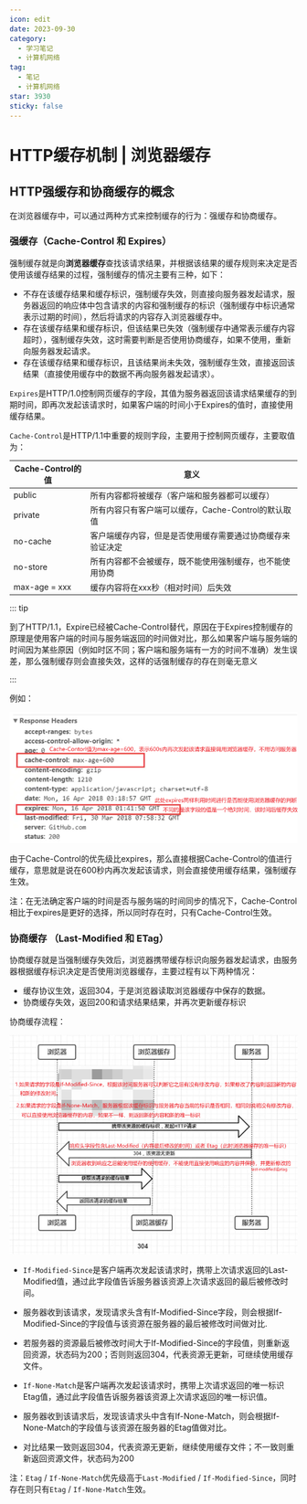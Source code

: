 ```yaml
---
icon: edit
date: 2023-09-30
category:
  - 学习笔记
  - 计算机网络
tag:
  - 笔记
  - 计算机网络
star: 3930
sticky: false
---
```


# HTTP缓存机制 | 浏览器缓存

## HTTP强缓存和协商缓存的概念

在浏览器缓存中，可以通过两种方式来控制缓存的行为：强缓存和协商缓存。

<!-- more -->

### **强缓存**（Cache-Control 和 Expires）

强制缓存就是向**浏览器缓存**查找该请求结果，并根据该结果的缓存规则来决定是否使用该缓存结果的过程，强制缓存的情况主要有三种，如下：

- 不存在该缓存结果和缓存标识，强制缓存失效，则直接向服务器发起请求，服务器返回的响应体中包含请求的内容和强制缓存的标识（强制缓存中标识通常表示过期的时间），然后将请求的内容存入浏览器缓存中。
- 存在该缓存结果和缓存标识，但该结果已失效（强制缓存中通常表示缓存内容超时），强制缓存失效，这时需要判断是否使用协商缓存，如果不使用，重新向服务器发起请求。
- 存在该缓存结果和缓存标识，且该结果尚未失效，强制缓存生效，直接返回该结果（直接使用缓存中的数据不再向服务器发起请求）。

`Expires`是HTTP/1.0控制网页缓存的字段，其值为服务器返回该请求结果缓存的到期时间，即再次发起该请求时，如果客户端的时间小于Expires的值时，直接使用缓存结果。

`Cache-Control`是HTTP/1.1中重要的规则字段，主要用于控制网页缓存，主要取值为：

| Cache-Control的值 | 意义                                                       |
| ----------------- | ---------------------------------------------------------- |
| public            | 所有内容都将被缓存（客户端和服务器都可以缓存）             |
| private           | 所有内容只有客户端可以缓存，Cache-Control的默认取值        |
| no-cache          | 客户端缓存内容，但是是否使用缓存需要通过协商缓存来验证决定 |
| no-store          | 所有内容都不会被缓存，既不能使用强制缓存，也不能使用协商   |
| max-age = xxx     | 缓存内容将在xxx秒（相对时间）后失效                        |

::: tip

到了HTTP/1.1，Expire已经被Cache-Control替代，原因在于Expires控制缓存的原理是使用客户端的时间与服务端返回的时间做对比，那么如果客户端与服务端的时间因为某些原因（例如时区不同；客户端和服务端有一方的时间不准确）发生误差，那么强制缓存则会直接失效，这样的话强制缓存的存在则毫无意义

:::

例如：

![image-20230930192821878](./assets/image-20230930192821878.png)

由于Cache-Control的优先级比expires，那么直接根据Cache-Control的值进行缓存，意思就是说在600秒内再次发起该请求，则会直接使用缓存结果，强制缓存生效。

注：在无法确定客户端的时间是否与服务端的时间同步的情况下，Cache-Control相比于expires是更好的选择，所以同时存在时，只有Cache-Control生效。

### 协商缓存 （Last-Modified 和 ETag）

协商缓存就是当强制缓存失效后，浏览器携带缓存标识向服务器发起请求，由服务器根据缓存标识决定是否使用浏览器缓存，主要过程有以下两种情况：

- 缓存协议生效，返回304，于是浏览器读取浏览器缓存中保存的数据。
- 协商缓存失效，返回200和请求结果结果，并再次更新缓存标识

协商缓存流程：

![image-20230930195405332](./assets/image-20230930195405332.png)

- `If-Modified-Since`是客户端再次发起该请求时，携带上次请求返回的Last-Modified值，通过此字段值告诉服务器该资源上次请求返回的最后被修改时间。
- 服务器收到该请求，发现请求头含有If-Modified-Since字段，则会根据If-Modified-Since的字段值与该资源在服务器的最后被修改时间做对比.
- 若服务器的资源最后被修改时间大于If-Modified-Since的字段值，则重新返回资源，状态码为200；否则则返回304，代表资源无更新，可继续使用缓存文件。


- `If-None-Match`是客户端再次发起该请求时，携带上次请求返回的唯一标识Etag值，通过此字段值告诉服务器该资源上次请求返回的唯一标识值。
- 服务器收到该请求后，发现该请求头中含有If-None-Match，则会根据If-None-Match的字段值与该资源在服务器的Etag值做对比。
- 对比结果一致则返回304，代表资源无更新，继续使用缓存文件；不一致则重新返回资源文件，状态码为200

注：`Etag` / `If-None-Match`优先级高于`Last-Modified` / `If-Modified-Since`，同时存在则只有`Etag` / `If-None-Match`生效。

